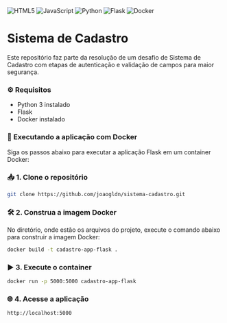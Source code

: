 <div allign: "left">
<img src="https://img.shields.io/badge/HTML5-E34F26?style=for-the-badge&logo=html5&logoColor=white" alt="HTML5">
<img src="https://img.shields.io/badge/JavaScript-F7DF1E?style=for-the-badge&logo=javascript&logoColor=black" alt="JavaScript">
<img src="https://img.shields.io/badge/python-3670A0?style=for-the-badge&logo=python&logoColor=ffdc3f" alt="Python">
<img src="https://img.shields.io/badge/Flask-000?style=for-the-badge&logo=flask&logoColor=white" alt="Flask">
<img src="https://img.shields.io/badge/Docker-2496ED?style=for-the-badge&logo=docker&logoColor=white" alt="Docker">
</div>

# Sistema de Cadastro

Este repositório faz parte da resolução de um desafio de Sistema de Cadastro com etapas de autenticação e validação de campos para maior segurança.

### ⚙️ Requisitos

- Python 3 instalado
- Flask
- Docker instalado


### 🐳 Executando a aplicação com Docker

Siga os passos abaixo para executar a aplicação Flask em um container Docker:

### 📥 1. Clone o repositório

```bash
git clone https://github.com/joaogldn/sistema-cadastro.git
```

### 🛠 2. Construa a imagem Docker

No diretório, onde estão os arquivos do projeto, execute o comando abaixo para construir a imagem Docker:

```bash
docker build -t cadastro-app-flask .
```

### ▶️ 3. Execute o container

```bash
docker run -p 5000:5000 cadastro-app-flask
```

### 🌐 4. Acesse a aplicação

```bash
http://localhost:5000
```



